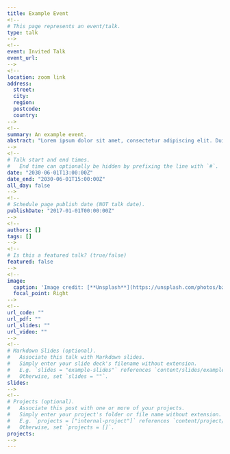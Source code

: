 ```yaml
---
title: Example Event
<!--
# This page represents an event/talk.
type: talk
-->
<!--
event: Invited Talk 
event_url: 
-->
<!--
location: zoom link
address:
  street: 
  city: 
  region:
  postcode:
  country:
-->
<!--
summary: An example event.
abstract: "Lorem ipsum dolor sit amet, consectetur adipiscing elit. Duis posuere tellusac convallis placerat. Proin tincidunt magna sed ex sollicitudin condimentum. Sed ac faucibus dolor, scelerisque sollicitudin nisi. Cras purus urna, suscipit quis sapien eu, pulvinar tempor diam."
-->
<!--
# Talk start and end times.
#   End time can optionally be hidden by prefixing the line with `#`.
date: "2030-06-01T13:00:00Z"
date_end: "2030-06-01T15:00:00Z"
all_day: false
-->
<!--
# Schedule page publish date (NOT talk date).
publishDate: "2017-01-01T00:00:00Z"
-->
<!--
authors: []
tags: []
-->
<!--
# Is this a featured talk? (true/false)
featured: false
-->
<!--
image:
  caption: 'Image credit: [**Unsplash**](https://unsplash.com/photos/bzdhc5b3Bxs)'
  focal_point: Right
-->
<!--
url_code: ""
url_pdf: ""
url_slides: ""
url_video: ""
-->
<!--
# Markdown Slides (optional).
#   Associate this talk with Markdown slides.
#   Simply enter your slide deck's filename without extension.
#   E.g. `slides = "example-slides"` references `content/slides/example-slides.md`.
#   Otherwise, set `slides = ""`.
slides:
-->
<!--
# Projects (optional).
#   Associate this post with one or more of your projects.
#   Simply enter your project's folder or file name without extension.
#   E.g. `projects = ["internal-project"]` references `content/project/deep-learning/index.md`.
#   Otherwise, set `projects = []`.
projects:
-->
---
```

<!---
[//]: #  Slides can be added in a few ways:
-->
<!--
[//]: #  - **Create** slides using Wowchemy's [*Slides*](https://wowchemy.com/docs/managing-content/#create-slides) feature and link using `slides` parameter in the front matter of the talk file
[//]: #  - **Upload** an existing slide deck to `static/` and link using `url_slides` parameter in the front matter of the talk file
[//]: #  - **Embed** your slides (e.g. Google Slides) or presentation video on this page using [shortcodes] (https://wowchemy.com/docs/writing-markdown-latex/).
-->
<!--
[//]: #  Further event details, including page elements such as image galleries, can be added to the body of this page.
-->
